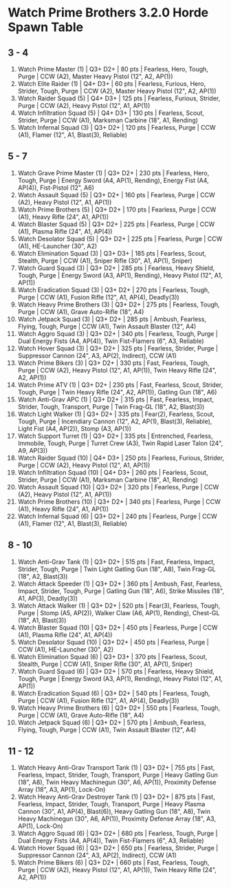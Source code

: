 # Watch Prime Brothers 3.2.0 Horde Spawn Table

## 3 - 4

1. Watch Prime Master (1) | Q3+ D2+ | 80 pts | Fearless, Hero, Tough, Purge | CCW (A2), Master Heavy Pistol (12", A2, AP(1))
1. Watch Elite Raider (1) | Q4+ D3+ | 60 pts | Fearless, Furious, Hero, Strider, Tough, Purge | CCW (A2), Master Heavy Pistol (12", A2, AP(1))
1. Watch Raider Squad (5) | Q4+ D3+ | 125 pts | Fearless, Furious, Strider, Purge | CCW (A2), Heavy Pistol (12", A1, AP(1))
1. Watch Infiltration Squad (5) | Q4+ D3+ | 130 pts | Fearless, Scout, Strider, Purge | CCW (A1), Marksman Carbine (18", A1, Rending)
1. Watch Infernal Squad (3) | Q3+ D2+ | 120 pts | Fearless, Purge | CCW (A1), Flamer (12", A1, Blast(3), Reliable)

## 5 - 7

1. Watch Grave Prime Master (1) | Q3+ D2+ | 230 pts | Fearless, Hero, Tough, Purge | Energy Sword (A4, AP(1), Rending), Energy Fist (A4, AP(4)), Fist-Pistol (12", A6)
1. Watch Assault Squad (5) | Q3+ D2+ | 160 pts | Fearless, Purge | CCW (A2), Heavy Pistol (12", A1, AP(1))
1. Watch Prime Brothers (5) | Q3+ D2+ | 170 pts | Fearless, Purge | CCW (A1), Heavy Rifle (24", A1, AP(1))
1. Watch Blaster Squad (5) | Q3+ D2+ | 225 pts | Fearless, Purge | CCW (A1), Plasma Rifle (24", A1, AP(4))
1. Watch Desolator Squad (5) | Q3+ D2+ | 225 pts | Fearless, Purge | CCW (A1), HE-Launcher (30", A2)
1. Watch Elimination Squad (3) | Q3+ D3+ | 185 pts | Fearless, Scout, Stealth, Purge | CCW (A1), Sniper Rifle (30", A1, AP(1), Sniper)
1. Watch Guard Squad (3) | Q3+ D2+ | 285 pts | Fearless, Heavy Shield, Tough, Purge | Energy Sword (A3, AP(1), Rending), Heavy Pistol (12", A1, AP(1))
1. Watch Eradication Squad (3) | Q3+ D2+ | 270 pts | Fearless, Tough, Purge | CCW (A1), Fusion Rifle (12", A1, AP(4), Deadly(3))
1. Watch Heavy Prime Brothers (3) | Q3+ D2+ | 275 pts | Fearless, Tough, Purge | CCW (A1), Grave Auto-Rifle (18", A4)
1. Watch Jetpack Squad (3) | Q3+ D2+ | 285 pts | Ambush, Fearless, Flying, Tough, Purge | CCW (A1), Twin Assault Blaster (12", A4)
1. Watch Aggro Squad (3) | Q3+ D2+ | 340 pts | Fearless, Tough, Purge | Dual Energy Fists (A4, AP(4)), Twin Fist-Flamers (6", A3, Reliable)
1. Watch Hover Squad (3) | Q3+ D2+ | 325 pts | Fearless, Strider, Purge | Suppressor Cannon (24", A3, AP(2), Indirect), CCW (A1)
1. Watch Prime Bikers (3) | Q3+ D2+ | 330 pts | Fast, Fearless, Tough, Purge | CCW (A2), Heavy Pistol (12", A1, AP(1)), Twin Heavy Rifle (24", A2, AP(1))
1. Watch Prime ATV (1) | Q3+ D2+ | 230 pts | Fast, Fearless, Scout, Strider, Tough, Purge | Twin Heavy Rifle (24", A2, AP(1)), Gatling Gun (18", A6)
1. Watch Anti-Grav APC (1) | Q3+ D2+ | 315 pts | Fast, Fearless, Impact, Strider, Tough, Transport, Purge | Twin Frag-GL (18", A2, Blast(3))
1. Watch Light Walker (1) | Q3+ D2+ | 335 pts | Fear(2), Fearless, Scout, Tough, Purge | Incendiary Cannon (12", A2, AP(1), Blast(3), Reliable), Light Fist (A4, AP(2)), Stomp (A3, AP(1))
1. Watch Support Turret (1) | Q3+ D2+ | 335 pts | Entrenched, Fearless, Immobile, Tough, Purge | Turret Crew (A3), Twin Rapid Laser Talon (24", A9, AP(3))
1. Watch Raider Squad (10) | Q4+ D3+ | 250 pts | Fearless, Furious, Strider, Purge | CCW (A2), Heavy Pistol (12", A1, AP(1))
1. Watch Infiltration Squad (10) | Q4+ D3+ | 260 pts | Fearless, Scout, Strider, Purge | CCW (A1), Marksman Carbine (18", A1, Rending)
1. Watch Assault Squad (10) | Q3+ D2+ | 320 pts | Fearless, Purge | CCW (A2), Heavy Pistol (12", A1, AP(1))
1. Watch Prime Brothers (10) | Q3+ D2+ | 340 pts | Fearless, Purge | CCW (A1), Heavy Rifle (24", A1, AP(1))
1. Watch Infernal Squad (6) | Q3+ D2+ | 240 pts | Fearless, Purge | CCW (A1), Flamer (12", A1, Blast(3), Reliable)

## 8 - 10

1. Watch Anti-Grav Tank (1) | Q3+ D2+ | 515 pts | Fast, Fearless, Impact, Strider, Tough, Purge | Twin Light Gatling Gun (18", A8), Twin Frag-GL (18", A2, Blast(3))
1. Watch Attack Speeder (1) | Q3+ D2+ | 360 pts | Ambush, Fast, Fearless, Impact, Strider, Tough, Purge | Gatling Gun (18", A6), Strike Missiles (18", A1, AP(3), Deadly(3))
1. Watch Attack Walker (1) | Q3+ D2+ | 520 pts | Fear(3), Fearless, Tough, Purge | Stomp (A5, AP(2)), Walker Claw (A6, AP(1), Rending), Chest-GL (18", A1, Blast(3))
1. Watch Blaster Squad (10) | Q3+ D2+ | 450 pts | Fearless, Purge | CCW (A1), Plasma Rifle (24", A1, AP(4))
1. Watch Desolator Squad (10) | Q3+ D2+ | 450 pts | Fearless, Purge | CCW (A1), HE-Launcher (30", A2)
1. Watch Elimination Squad (6) | Q3+ D3+ | 370 pts | Fearless, Scout, Stealth, Purge | CCW (A1), Sniper Rifle (30", A1, AP(1), Sniper)
1. Watch Guard Squad (6) | Q3+ D2+ | 570 pts | Fearless, Heavy Shield, Tough, Purge | Energy Sword (A3, AP(1), Rending), Heavy Pistol (12", A1, AP(1))
1. Watch Eradication Squad (6) | Q3+ D2+ | 540 pts | Fearless, Tough, Purge | CCW (A1), Fusion Rifle (12", A1, AP(4), Deadly(3))
1. Watch Heavy Prime Brothers (6) | Q3+ D2+ | 550 pts | Fearless, Tough, Purge | CCW (A1), Grave Auto-Rifle (18", A4)
1. Watch Jetpack Squad (6) | Q3+ D2+ | 570 pts | Ambush, Fearless, Flying, Tough, Purge | CCW (A1), Twin Assault Blaster (12", A4)

## 11 - 12

1. Watch Heavy Anti-Grav Transport Tank (1) | Q3+ D2+ | 755 pts | Fast, Fearless, Impact, Strider, Tough, Transport, Purge | Heavy Gatling Gun (18", A8), Twin Heavy Machinegun (30", A6, AP(1)), Proximity Defense Array (18", A3, AP(1), Lock-On)
1. Watch Heavy Anti-Grav Destroyer Tank (1) | Q3+ D2+ | 875 pts | Fast, Fearless, Impact, Strider, Tough, Transport, Purge | Heavy Plasma Cannon (30", A1, AP(4), Blast(6)), Heavy Gatling Gun (18", A8), Twin Heavy Machinegun (30", A6, AP(1)), Proximity Defense Array (18", A3, AP(1), Lock-On)
1. Watch Aggro Squad (6) | Q3+ D2+ | 680 pts | Fearless, Tough, Purge | Dual Energy Fists (A4, AP(4)), Twin Fist-Flamers (6", A3, Reliable)
1. Watch Hover Squad (6) | Q3+ D2+ | 650 pts | Fearless, Strider, Purge | Suppressor Cannon (24", A3, AP(2), Indirect), CCW (A1)
1. Watch Prime Bikers (6) | Q3+ D2+ | 660 pts | Fast, Fearless, Tough, Purge | CCW (A2), Heavy Pistol (12", A1, AP(1)), Twin Heavy Rifle (24", A2, AP(1))